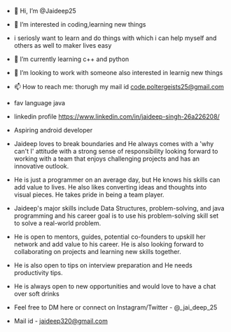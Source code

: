 - 👋 Hi, I’m @Jaideep25
- 👀 I’m interested in coding,learning new things
- i seriosly want to learn and do things with which i can help myself and others as well to maker lives easy
- 🌱 I’m currently learning c++ and python
- 💞️ I’m looking to work with someone also interested in learnig new things
- 📫 How to reach me: thorugh my mail id code.poltergeists25@gmail.com
- fav language java
- linkedin profile https://www.linkedin.com/in/jaideep-singh-26a226208/
- Aspiring android developer
- Jaideep loves to break boundaries and He always comes with a 'why can't I' attitude with a strong sense of responsibility looking forward to working with a team that enjoys challenging projects and has an innovative outlook.

- He is just a programmer on an average day, but He knows his skills can add value to lives. He also likes converting ideas and thoughts into visual pieces. He takes pride in being a team player.

- Jaideep's major skills include Data Structures, problem-solving, and java programming and his career goal is to use his problem-solving skill set to solve a real-world problem.

- He is open to mentors, guides, potential co-founders to upskill her network and add value to his career. He is also looking forward to collaborating on projects and learning new skills together.

- He is also open to tips on interview preparation and He needs productivity tips.

- He is always open to new opportunities and would love to have a chat over soft drinks

- Feel free to DM here or connect on Instagram/Twitter - @_jai_deep_25
- Mail id - jaideep320@gmail.com
